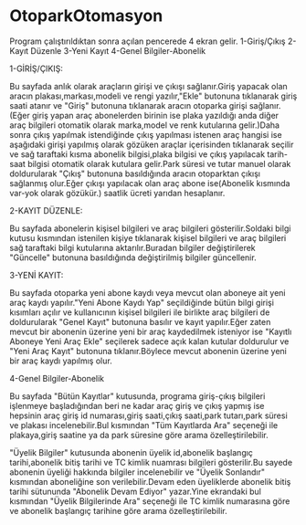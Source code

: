 # OtoparkOtomasyon

Program çalıştırıldıktan sonra açılan pencerede 4 ekran gelir.
1-Giriş/Çıkış 
2-Kayıt Düzenle
3-Yeni Kayıt
4-Genel Bilgiler-Abonelik



1-GİRİŞ/ÇIKIŞ:

Bu sayfada anlık olarak araçların girişi ve çıkışı sağlanır.Giriş yapacak olan aracın plakası,markası,modeli ve rengi yazılır,"Ekle" butonuna tıklanarak giriş saati atanır ve "Giriş" butonuna  tıklanarak aracın otoparka girişi sağlanır.(Eğer giriş yapan araç abonelerden birinin ise plaka yazıldığı anda diğer araç bilgileri otomatik olarak marka,model ve renk kutularına gelir.)Daha sonra çıkış yapılmak istendiğinde çıkış yapılması istenen araç hangisi ise aşağıdaki girişi yapılmış olarak gözüken araçlar içerisinden tıklanarak seçilir ve sağ taraftaki kısma abonelik bilgisi,plaka bilgisi ve çıkış yapılacak tarih-saat bilgisi otomatik olarak kutulara gelir.Park süresi ve tutar manuel olarak doldurularak "Çıkış" butonuna basıldığında aracın otoparktan çıkışı sağlanmış olur.Eğer çıkışı yapılacak olan araç abone ise(Abonelik kısmında var-yok olarak gözükür.) saatlik ücreti yarıdan hesaplanır.




2-KAYIT DÜZENLE:

Bu sayfada abonelerin kişisel bilgileri ve araç bilgileri gösterilir.Soldaki bilgi kutusu kısmından istenilen kişiye tıklanarak kişisel bilgileri ve araç bilgileri sağ taraftaki bilgi kutularına aktarılır.Buradan bilgiler değiştirilerek "Güncelle" butonuna basıldığında değiştirilmiş bilgiler güncellenir.




3-YENİ KAYIT:

Bu sayfada otoparka yeni abone kaydı veya mevcut olan aboneye ait yeni araç kaydı yapılır."Yeni Abone Kaydı Yap" seçildiğinde bütün bilgi girişi kısımları açılır ve kullanıcının kişisel bilgileri ile birlikte araç bilgileri de doldurularak "Genel Kayıt" butonuna basılır ve kayıt yapılır.Eğer zaten mevcut bir abonenin üzerine yeni bir araç kaydedilmek isteniyor ise "Kayıtlı Aboneye Yeni Araç Ekle" seçilerek sadece açık kalan kutular doldurulur ve "Yeni Araç Kayıt" butonuna tıklanır.Böylece mevcut abonenin üzerine yeni bir araç kaydı yapılmış olur.




4-Genel Bilgiler-Abonelik

Bu sayfada "Bütün Kayıtlar" kutusunda, programa giriş-çıkış bilgileri işlenmeye başladığından beri ne kadar araç giriş ve çıkış yapmış ise hepsinin araç giriş id numarası,giriş saati,çıkış saati,park tutarı,park süresi ve plakası incelenebilir.Bul kısmından "Tüm Kayıtlarda Ara" seçeneği ile plakaya,giriş saatine ya da park süresine göre arama özelleştirilebilir.

"Üyelik Bilgiler" kutusunda abonenin üyelik id,abonelik başlangıç tarihi,abonelik bitiş tarihi ve TC kimlik nuamrası bilgileri gösterilir.Bu sayede abonenin üyeliği hakkında bilgiler incelenebilir ve "Üyelik Sonlandır" kısmından aboneliğine son verilebilir.Devam eden üyeliklerde abonelik bitiş tarihi sütununda "Abonelik Devam Ediyor" yazar.Yine ekrandaki bul kısmından "Üyelik Bilgilerinde Ara" seçeneği ile TC kimlik numarasına göre ve abonelik başlangıç tarihine göre arama özelleştirilebilir.




